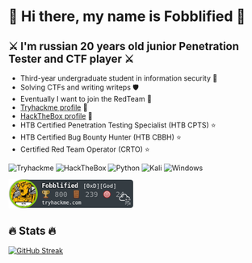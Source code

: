 #  :raised_hands: Hi there, my name is Fobblified :raised_hands:

## :crossed_swords: I'm russian 20 years old junior Penetration Tester and CTF player :crossed_swords:

- Third-year undergraduate student in information security :bookmark_tabs:
- Solving CTFs and writing writeps :shield:
- Eventually I want to join the RedTeam :red_envelope:
- [Tryhackme profile](https://tryhackme.com/p/Fobblified) :gem:
- [HackTheBox profile](https://app.hackthebox.com/profile/190597) :dart:
- HTB Certified Penetration Testing Specialist (HTB CPTS) :star:
- HTB Certified Bug Bounty Hunter (HTB CBBH) :star:
- Certified Red Team Operator (CRTO) :star:

![Tryhackme](https://img.shields.io/badge/-TryHackMe-1a2332?style=flat-square&logo=Tryhackme)
![HackTheBox](https://img.shields.io/badge/-Hackthebox-1a2332?style=flat-square&logo=Hackthebox)
![Python](https://img.shields.io/badge/-Python-1a2332?style=flat-square&logo=python&logoColor=yellow)
![Kali](https://img.shields.io/badge/-Kali_linux-1a2332?style=flat-square&logo=kali-linux)
![Windows](https://img.shields.io/badge/-Windows-1a2332?style=flat-square&logo=windows)


![](https://github.com/fobblified/Fobblified/blob/main/Fobblified.png)

## :fire: Stats :fire:
[![GitHub Streak](http://github-readme-streak-stats.herokuapp.com?user=Fobblified&theme=chartreuse-dark	)](https://git.io/streak-stats)
